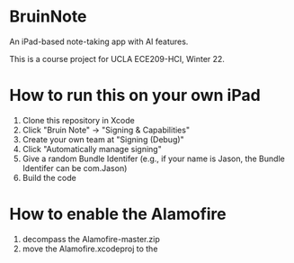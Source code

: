 # BruinNote
An iPad-based note-taking app with AI features.

This is a course project for UCLA ECE209-HCI, Winter 22.

# How to run this on your own iPad
1) Clone this repository in Xcode
2) Click "Bruin Note" -> "Signing & Capabilities"
3) Create your own team at "Signing (Debug)"
4) Click "Automatically manage signing"
5) Give a random Bundle Identifer (e.g., if your name is Jason, the Bundle Identifer can be com.Jason)
6) Build the code

# How to enable the Alamofire 
1) decompass the Alamofire-master.zip
2) move the Alamofire.xcodeproj to the 
